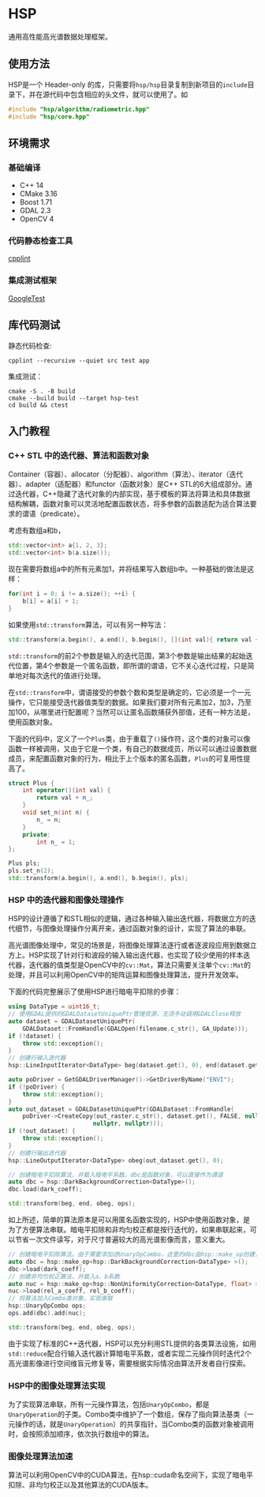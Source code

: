 # HSP
通用高性能高光谱数据处理框架。

## 使用方法
HSP是一个 Header-only 的库，只需要将`hsp/hsp`目录复制到新项目的`include`目录下，并在源代码中包含相应的头文件，就可以使用了。如
```cpp
#include "hsp/algorithm/radiometric.hpp"
#include "hsp/core.hpp"
```

## 环境需求
### 基础编译
- C++ 14
- CMake 3.16
- Boost 1.71
- GDAL 2.3
- OpenCV 4

### 代码静态检查工具
[cpplint](https://github.com/cpplint/cpplint)

### 集成测试框架 
[GoogleTest](https://github.com/google/googletest)

## 库代码测试
静态代码检查:
```shell
cpplint --recursive --quiet src test app
```

集成测试：
```shell
cmake -S . -B build
cmake --build build --target hsp-test
cd build && ctest
```

## 入门教程
### C++ STL 中的迭代器、算法和函数对象
Container（容器）、allocator（分配器）、algorithm（算法）、iterator（迭代器）、adapter（适配器）和functor（函数对象）是C++ STL的6大组成部分。通过迭代器，C++隐藏了迭代对象的内部实现，基于模板的算法将算法和具体数据结构解耦，函数对象可以灵活地配置函数状态，将多参数的函数适配为适合算法要求的谓语（predicate）。

考虑有数组a和b，
```cpp
std::vector<int> a{1, 2, 3};
std::vector<int> b(a.size());
```
现在需要将数组a中的所有元素加1，并将结果写入数组b中。一种基础的做法是这样：
```cpp
for(int i = 0; i != a.size(); ++i) {
    b[i] = a[i] + 1;
}
```
如果使用`std::transform`算法，可以有另一种写法：
```cpp
std::transform(a.begin(), a.end(), b.begin(), [](int val){ return val + 1;})
```
`std::transform`的前2个参数是输入的迭代范围，第3个参数是输出结果的起始迭代位置，第4个参数是一个匿名函数，即所谓的谓语，它不关心迭代过程，只是简单地对每次迭代的值进行处理。

在`std::transform`中，谓语接受的参数个数和类型是确定的，它必须是一个一元操作，它只能接受迭代器值类型的数据。如果我们要对所有元素加2，加3，乃至加100，从哪里进行配置呢？当然可以让匿名函数捕获外部值，还有一种方法是，使用函数对象。

下面的代码中，定义了一个`Plus`类，由于重载了`()`操作符，这个类的对象可以像函数一样被调用，又由于它是一个类，有自己的数据成员，所以可以通过设置数据成员，来配置函数对象的行为，相比于上个版本的匿名函数，`Plus`的可复用性提高了。
```cpp
struct Plus {
    int operator()(int val) {
        return val + n_;
    }
    void set_n(int n) {
        n_ = n;
    }
    private:
        int n_ = 1;
};

Plus pls;
pls.set_n(2);
std::transform(a.begin(), a.end(), b.begin(), pls);
```

### HSP 中的迭代器和图像处理操作
HSP的设计遵循了和STL相似的逻辑，通过各种输入输出迭代器，将数据立方的迭代细节，与图像处理操作分离开来，通过函数对象的设计，实现了算法的串联。

高光谱图像处理中，常见的场景是，将图像处理算法逐行或者逐波段应用到数据立方上。HSP实现了针对行和波段的输入输出迭代器，也实现了较少使用的样本迭代器，迭代器的值类型是OpenCV中的`cv::Mat`，算法只需要关注单个`cv::Mat`的处理，并且可以利用OpenCV中的矩阵运算和图像处理算法，提升开发效率。

下面的代码完整展示了使用HSP进行暗电平扣除的步骤：
```cpp
using DataType = uint16_t;
// 使用GDAL提供的GDALDatasetUniquePtr管理资源，无须手动调用GDALClose释放
auto dataset = GDALDatasetUniquePtr(
    GDALDataset::FromHandle(GDALOpen(filename.c_str(), GA_Update)));
if (!dataset) {
    throw std::exception();
}
// 创建行输入迭代器
hsp::LineInputIterator<DataType> beg(dataset.get(), 0), end(dataset.get());

auto poDriver = GetGDALDriverManager()->GetDriverByName("ENVI");
if (!poDriver) {
    throw std::exception();
}
auto out_dataset = GDALDatasetUniquePtr(GDALDataset::FromHandle(
    poDriver->CreateCopy(out_raster.c_str(), dataset.get(), FALSE, nullptr,
                        nullptr, nullptr)));
if (!out_dataset) {
    throw std::exception();
}
// 创建行输出迭代器
hsp::LineOutputIterator<DataType> obeg(out_dataset.get(), 0);

// 创建暗电平扣除算法，并载入暗电平系数。dbc是函数对象，可以直接作为谓语
auto dbc = hsp::DarkBackgroundCorrection<DataType>();
dbc.load(dark_coeff);

std::transform(beg, end, obeg, ops);
```

如上所述，简单的算法原本是可以用匿名函数实现的，HSP中使用函数对象，是为了方便算法串联。暗电平扣除和非均匀校正都是按行迭代的，如果串联起来，可以节省一次文件读写，对于尺寸普遍较大的高光谱影像而言，意义重大。
```cpp
// 创建暗电平扣除算法。由于需要添加进UnaryOpCombo，这里的dbc由hsp::make_op创建，实际是共享指针
auto dbc = hsp::make_op<hsp::DarkBackgroundCorrection<DataType> >();
dbc->load(dark_coeff);
// 创建非均匀校正算法，并载入a、b系数
auto nuc = hsp::make_op<hsp::NonUniformityCorrection<DataType, float> >();
nuc->load(rel_a_coeff, rel_b_coeff);
// 将算法加入Combo类对象，实现串联
hsp::UnaryOpCombo ops;
ops.add(dbc).add(nuc);

std::transform(beg, end, obeg, ops);
```

由于实现了标准的C++迭代器，HSP可以充分利用STL提供的各类算法设施，如用`std::reduce`配合行输入迭代器计算暗电平系数，或者实现二元操作同时迭代2个高光谱影像进行空间维盲元修复等，需要根据实际情况由算法开发者自行探索。

### HSP中的图像处理算法实现
为了实现算法串联，所有一元操作算法，包括`UnaryOpCombo`，都是`UnaryOperation`的子类。Combo类中维护了一个数组，保存了指向算法基类（一元操作的话，就是`UnaryOperation`）的共享指针，当Combo类的函数对象被调用时，会按照添加顺序，依次执行数组中的算法。

### 图像处理算法加速
算法可以利用OpenCV中的CUDA算法，在hsp::cuda命名空间下，实现了暗电平扣除、非均匀校正以及其他算法的CUDA版本。
